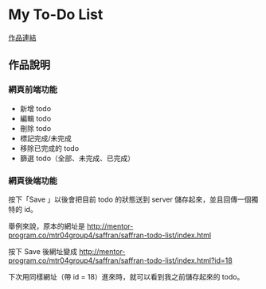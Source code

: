 # My To-Do List

[作品連結](http://mentor-program.co/mtr04group4/saffran/saffran-todo-list/index.html)



## 作品說明

### 網頁前端功能

* 新增 todo
* 編輯 todo
* 刪除 todo
* 標記完成/未完成
* 移除已完成的 todo
* 篩選 todo（全部、未完成、已完成）

### 網頁後端功能

按下「Save 」以後會把目前 todo 的狀態送到 server 儲存起來，並且回傳一個獨特的 id。

舉例來說，原本的網址是 http://mentor-program.co/mtr04group4/saffran/saffran-todo-list/index.html

按下 Save 後網址變成 http://mentor-program.co/mtr04group4/saffran/saffran-todo-list/index.html?id=18

下次用同樣網址（帶 id = 18）進來時，就可以看到我之前儲存起來的 todo。








